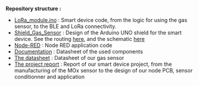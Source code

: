 **Repository structure :**
- [LoRa\_module.ino](LoRa_module.ino) : Smart device code, from the logic for using the gas sensor, to the BLE and LoRa connectivity.
- [Shield\_Gas\_Sensor](Shield_Gas_Sensor) : Design of the Arduino UNO shield for the smart device. See the routing [here](Shield_Gas_Sensor/Acquisition_board_aduino_UNO.kicad_pcb), and the schematic [here](Shield_Gas_Sensor/Acquisition_board_aduino_UNO.kicad_sch)
- [Node-RED](Node-RED) : Node RED application code
- [Documentation](Documentation) : Datasheet of the used components
- [The datasheet](Datasheet_Gas_Sensor.pdf) : Datasheet of our gas sensor
- [The project report](MOSH_Report.pdf) : Report of our smart device project, from the manufacturing of the MOx sensor to the design of our node PCB, sensor conditionner and application
